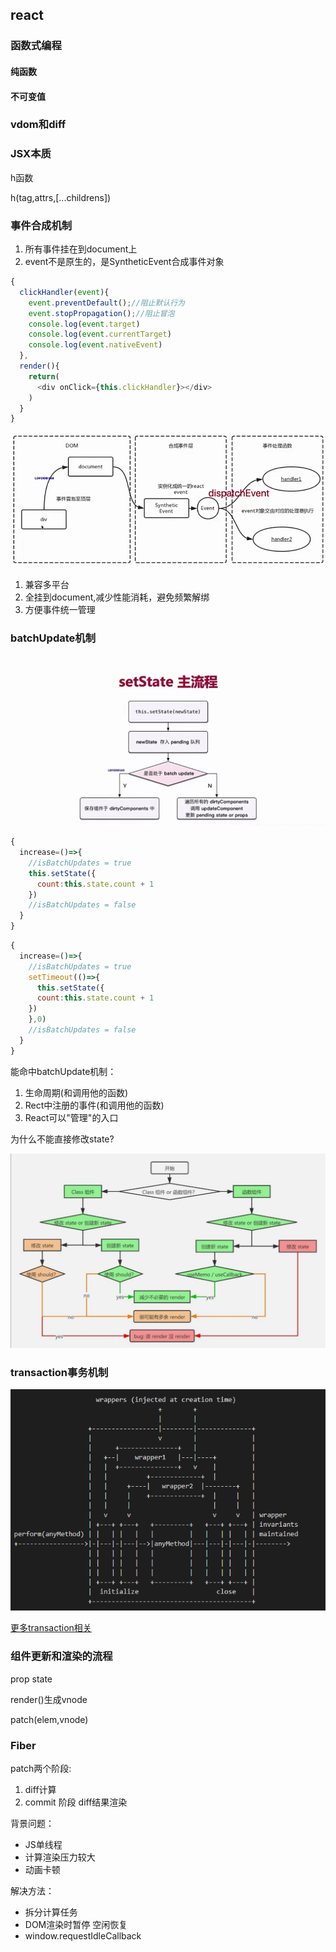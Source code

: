 ## react


### 函数式编程
#### 纯函数
#### 不可变值

### vdom和diff

### JSX本质

h函数

h(tag,attrs,[...childrens])

### 事件合成机制
1. 所有事件挂在到document上
2. event不是原生的，是SyntheticEvent合成事件对象

```js
{
  clickHandler(event){
    event.preventDefault();//阻止默认行为
    event.stopPropagation();//阻止冒泡
    console.log(event.target)
    console.log(event.currentTarget)
    console.log(event.nativeEvent)
  },
  render(){
    return(
      <div onClick={this.clickHandler}></div>
    )
  }
} 
```
![synthetic](../static/images/react/synthetic.png)

1. 兼容多平台
2. 全挂到document,减少性能消耗，避免频繁解绑
3. 方便事件统一管理

### batchUpdate机制

![batchUpdate](../static/images/react/batchUpdate.jpg)

```js
{
  increase=()=>{
    //isBatchUpdates = true
    this.setState({
      count:this.state.count + 1
    })
    //isBatchUpdates = false
  }
}
```
```js
{
  increase=()=>{
    //isBatchUpdates = true
    setTimeout(()=>{
      this.setState({
      count:this.state.count + 1
    })
    },0)
    //isBatchUpdates = false
  }
}
```
能命中batchUpdate机制：

1. 生命周期(和调用他的函数)
2. Rect中注册的事件(和调用他的函数)
3. React可以"管理"的入口

为什么不能直接修改state?

![setState](../static/images/react/setState.jpg)

### transaction事务机制

![transaction](../static/images/react/transaction.png)

[更多transaction相关](https://segmentfault.com/a/1190000021303172?utm_source=tag-newest)
### 组件更新和渲染的流程

prop state 

render()生成vnode

patch(elem,vnode)


### Fiber

patch两个阶段:

1. diff计算
2. commit 阶段 diff结果渲染

背景问题：
+ JS单线程
+ 计算渲染压力较大
+ 动画卡顿

解决方法：
+ 拆分计算任务
+ DOM渲染时暂停 空闲恢复
+ window.requestIdleCallback

